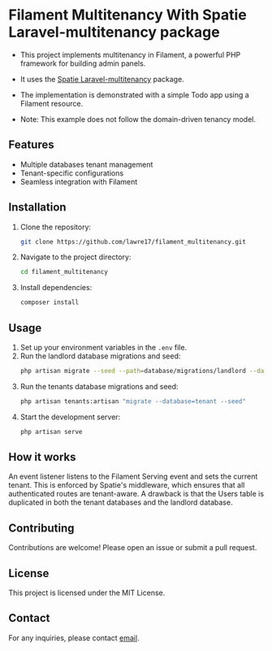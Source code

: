 # Filament Multitenancy With Spatie Laravel-multitenancy package

-   This project implements multitenancy in Filament, a powerful PHP framework for building admin panels.
-   It uses the [Spatie Laravel-multitenancy](https://github.com/spatie/laravel-multitenancy) package.

-   The implementation is demonstrated with a simple Todo app using a Filament resource.
-   Note: This example does not follow the domain-driven tenancy model.

## Features

-   Multiple databases tenant management
-   Tenant-specific configurations
-   Seamless integration with Filament

## Installation

1. Clone the repository:
    ```bash
    git clone https://github.com/lawre17/filament_multitenancy.git
    ```
2. Navigate to the project directory:
    ```bash
    cd filament_multitenancy
    ```
3. Install dependencies:
    ```bash
    composer install
    ```

## Usage

1. Set up your environment variables in the `.env` file.
2. Run the landlord database migrations and seed:
    ```bash
    php artisan migrate --seed --path=database/migrations/landlord --database=landlord
    ```
3. Run the tenants database migrations and seed:
    ```bash
    php artisan tenants:artisan "migrate --database=tenant --seed"
    ```
4. Start the development server:
    ```bash
    php artisan serve
    ```

## How it works

An event listener listens to the Filament Serving event and sets the current tenant. This is enforced by Spatie's middleware, which ensures that all authenticated routes are tenant-aware. A drawback is that the Users table is duplicated in both the tenant databases and the landlord database.

## Contributing

Contributions are welcome! Please open an issue or submit a pull request.

## License

This project is licensed under the MIT License.

## Contact

For any inquiries, please contact [email](mailto:lawlens12@gmail.com).
